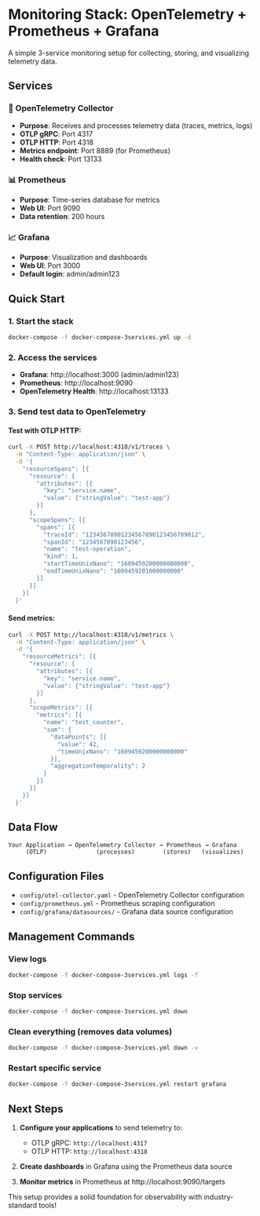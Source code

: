 # Monitoring Stack: OpenTelemetry + Prometheus + Grafana

A simple 3-service monitoring setup for collecting, storing, and visualizing telemetry data.

## Services

### 📡 OpenTelemetry Collector
- **Purpose**: Receives and processes telemetry data (traces, metrics, logs)
- **OTLP gRPC**: Port 4317
- **OTLP HTTP**: Port 4318
- **Metrics endpoint**: Port 8889 (for Prometheus)
- **Health check**: Port 13133

### 📊 Prometheus
- **Purpose**: Time-series database for metrics
- **Web UI**: Port 9090
- **Data retention**: 200 hours

### 📈 Grafana
- **Purpose**: Visualization and dashboards
- **Web UI**: Port 3000
- **Default login**: admin/admin123

## Quick Start

### 1. Start the stack
```bash
docker-compose -f docker-compose-3services.yml up -d
```

### 2. Access the services
- **Grafana**: http://localhost:3000 (admin/admin123)
- **Prometheus**: http://localhost:9090
- **OpenTelemetry Health**: http://localhost:13133

### 3. Send test data to OpenTelemetry

#### Test with OTLP HTTP:
```bash
curl -X POST http://localhost:4318/v1/traces \
  -H "Content-Type: application/json" \
  -d '{
    "resourceSpans": [{
      "resource": {
        "attributes": [{
          "key": "service.name",
          "value": {"stringValue": "test-app"}
        }]
      },
      "scopeSpans": [{
        "spans": [{
          "traceId": "12345678901234567890123456789012",
          "spanId": "1234567890123456",
          "name": "test-operation",
          "kind": 1,
          "startTimeUnixNano": "1609459200000000000",
          "endTimeUnixNano": "1609459201000000000"
        }]
      }]
    }]
  }'
```

#### Send metrics:
```bash
curl -X POST http://localhost:4318/v1/metrics \
  -H "Content-Type: application/json" \
  -d '{
    "resourceMetrics": [{
      "resource": {
        "attributes": [{
          "key": "service.name",
          "value": {"stringValue": "test-app"}
        }]
      },
      "scopeMetrics": [{
        "metrics": [{
          "name": "test_counter",
          "sum": {
            "dataPoints": [{
              "value": 42,
              "timeUnixNano": "1609459200000000000"
            }],
            "aggregationTemporality": 2
          }
        }]
      }]
    }]
  }'
```

## Data Flow

```
Your Application → OpenTelemetry Collector → Prometheus → Grafana
     (OTLP)              (processes)        (stores)   (visualizes)
```

## Configuration Files

- `config/otel-collector.yaml` - OpenTelemetry Collector configuration
- `config/prometheus.yml` - Prometheus scraping configuration  
- `config/grafana/datasources/` - Grafana data source configuration

## Management Commands

### View logs
```bash
docker-compose -f docker-compose-3services.yml logs -f
```

### Stop services
```bash
docker-compose -f docker-compose-3services.yml down
```

### Clean everything (removes data volumes)
```bash
docker-compose -f docker-compose-3services.yml down -v
```

### Restart specific service
```bash
docker-compose -f docker-compose-3services.yml restart grafana
```

## Next Steps

1. **Configure your applications** to send telemetry to:
   - OTLP gRPC: `http://localhost:4317`
   - OTLP HTTP: `http://localhost:4318`

2. **Create dashboards** in Grafana using the Prometheus data source

3. **Monitor metrics** in Prometheus at http://localhost:9090/targets

This setup provides a solid foundation for observability with industry-standard tools!
